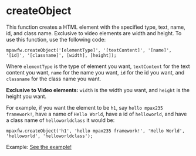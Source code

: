 # createObject
This function creates a HTML element with the specified type, text, name, id, and class name. Exclusive to video elements are width and height. To use this function, use the following code:

`mpawfw.createObject('[elementType]', '[textContent]', '[name]', '[id]', '[classname]', [width], [height]);`

Where `elementType` is the type of element you want, `textContent` for the text content you want, `name` for the name you want, `id` for the id you want, and `classname` for the class name you want.

**Exclusive to Video elements:** `width` is the width you want, and `height` is the height you want.

For example, if you want the element to be `h1`, say `hello mpax235 framework!`, have a name of `Hello World`, have a id of `helloworld`, and have a class name of `helloworldclass` it would be:

`mpaxfw.createObject('h1', 'hello mpax235 framework!', 'Hello World', 'helloworld', 'helloworldclass');`

Example: <a href="documentation/functions/examples/createObject/createObject.html">See the example!</a>